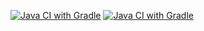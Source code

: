 [![Java CI with Gradle](https://github.com/NikitaLeon/API-arround/actions/workflows/main.yml/badge.svg)](https://github.com/NikitaLeon/API-arround/actions/workflows/main.yml)
[![Java CI with Gradle](https://github.com/NikitaLeon/API-arround/actions/workflows/main.yml/badge.svg)](https://github.com/NikitaLeon/API-arround/actions/workflows/main.yml)
